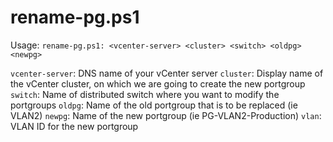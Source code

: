 rename-pg.ps1
==========
Usage: `rename-pg.ps1: <vcenter-server> <cluster> <switch> <oldpg> <newpg>`

`vcenter-server`: DNS name of your vCenter server
`cluster`: Display name of the vCenter cluster, on which we are going to create the new portgroup
`switch`: Name of distributed switch where you want to modify the portgroups
`oldpg`: Name of the old portgroup that is to be replaced (ie VLAN2)
`newpg`: Name of the new portgroup (ie PG-VLAN2-Production)
`vlan`: VLAN ID for the new portgroup